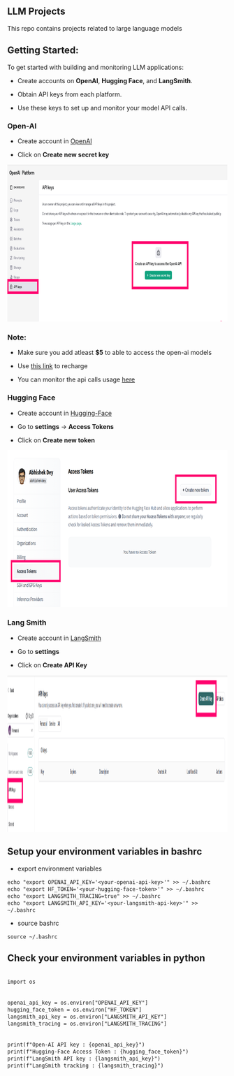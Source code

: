 

## LLM Projects

This repo contains projects related to large language models

## Getting Started:

To get started with building and monitoring LLM applications:

* Create accounts on **OpenAI**, **Hugging Face**, and **LangSmith**.

* Obtain API keys from each platform.

* Use these keys to set up and monitor your model API calls.

### Open-AI

* Create account in [OpenAI](https://platform.openai.com/api-keys)

* Click on **Create new secret key**

<p align="left">
<img src="open_ai.png" width="640" height="360">
</p>


### Note:

* Make sure you add atleast **$5** to able to access the open-ai models

* Use [this link](https://platform.openai.com/settings/organization/billing/overview) to recharge

* You can monitor the api calls usage [here](https://platform.openai.com/usage)

### Hugging Face

* Create account in [Hugging-Face](https://huggingface.co/login)

* Go to **settings** -> **Access Tokens**
   
* Click on **Create new token**

<p align="left">
<img src="hugging_face.png" width="640" height="360">
</p>

### Lang Smith

* Create account in [LangSmith](https://smith.langchain.com/)

* Go to **settings**

* Click on **Create API Key**

<p align="left">
<img src="langsmith.png" width="640" height="360">
</p>

## Setup your environment variables in bashrc

* export environment variables 

```
echo "export OPENAI_API_KEY='<your-openai-api-key>'" >> ~/.bashrc
echo "export HF_TOKEN='<your-hugging-face-token>'" >> ~/.bashrc
echo "export LANGSMITH_TRACING=true" >> ~/.bashrc
echo "export LANGSMITH_API_KEY='<your-langsmith-api-key>'" >> ~/.bashrc

```

* source bashrc


```
source ~/.bashrc

```

## Check your environment variables in python 


```

import os


openai_api_key = os.environ["OPENAI_API_KEY"]
hugging_face_token = os.environ["HF_TOKEN"]
langsmith_api_key = os.environ["LANGSMITH_API_KEY"]
langsmith_tracing = os.environ["LANGSMITH_TRACING"]


print(f"Open-AI API key : {openai_api_key}")
print(f"Hugging-Face Access Token : {hugging_face_token}")
print(f"LangSmith API key : {langsmith_api_key}")
print(f"LangSmith tracking : {langsmith_tracing}")


```
